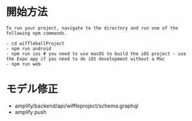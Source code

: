 # 開始方法
```
To run your project, navigate to the directory and run one of the following npm commands.

- cd wiffleballProject
- npm run android
- npm run ios # you need to use macOS to build the iOS project - use the Expo app if you need to do iOS development without a Mac
- npm run web
```

# モデル修正
- amplify/backend/api/wiffleproject/schema.graphql
- amplify push
